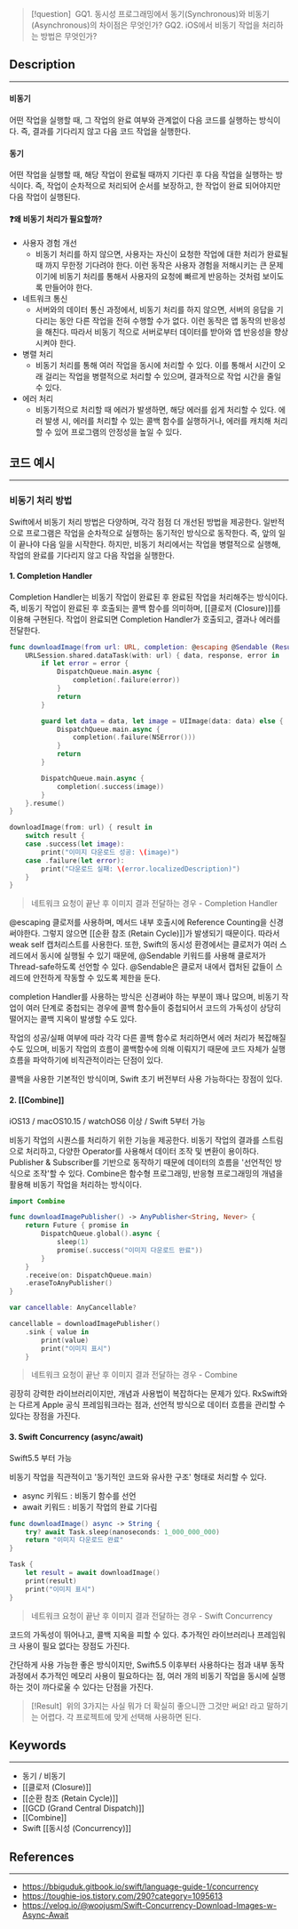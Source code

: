 >[!question] 
>GQ1. 동시성 프로그래밍에서 동기(Synchronous)와 비동기(Asynchronous)의 차이점은 무엇인가?
>GQ2. iOS에서 비동기 작업을 처리하는 방법은 무엇인가?


## Description
---
#### 비동기

어떤 작업을 실행할 때, 그 작업의 완료 여부와 관계없이 다음 코드를 실행하는 방식이다.
즉, 결과를 기다리지 않고 다음 코드 작업을 실행한다.

#### 동기

어떤 작업을 실행할 때, 해당 작업이 완료될 때까지 기다린 후 다음 작업을 실행하는 방식이다.
즉, 작업이 순차적으로 처리되어 순서를 보장하고, 한 작업이 완료 되어야지만 다음 작업이 실행된다.

#### ❓왜 비동기 처리가 필요할까?

- 사용자 경험 개선
	- 비동기 처리를 하지 않으면, 사용자는 자신이 요청한 작업에 대한 처리가 완료될 때 까지 무한정 기다려야 한다. 이런 동작은 사용자 경험을 저해시키는 큰 문제이기에 비동기 처리를 통해서 사용자의 요청에 빠르게 반응하는 것처럼 보이도록 만들어야 한다.
- 네트워크 통신
	- 서버와의 데이터 통신 과정에서, 비동기 처리를 하지 않으면, 서버의 응답을 기다리는 동안 다른 작업을 전혀 수행할 수가 없다. 이런 동작은 앱 동작의 반응성을 해친다. 따라서 비동기 적으로 서버로부터 데이터를 받아와 앱 반응성을 향상시켜야 한다.
- 병렬 처리
	- 비동기 처리를 통해 여러 작업을 동시에 처리할 수 있다. 이를 통해서 시간이 오래 걸리는 작업을 병렬적으로 처리할 수 있으며, 결과적으로 작업 시간을 줄일 수 있다.
- 에러 처리
	- 비동기적으로 처리할 때 에러가 발생하면, 해당 에러를 쉽게 처리할 수 있다. 에러 발생 시, 에러를 처리할 수 있는 콜백 함수를 실행하거나, 에러를 캐치해 처리할 수 있어 프로그램의 안정성을 높일 수 있다.



## 코드 예시
---
### 비동기 처리 방법

Swift에서 비동기 처리 방법은 다양하며, 각각 점점 더 개선된 방법을 제공한다.
일반적으로 프로그램은 작업을 순차적으로 실행하는 동기적인 방식으로 동작한다.
즉, 앞의 일이 끝나야 다음 일을 시작한다.
하지만, 비동기 처리에서는 작업을 병렬적으로 실행해, 작업의 완료를 기다리지 않고 다음 작업을 실행한다.


#### 1. Completion Handler

Completion Handler는 비동기 작업이 완료된 후 완료된 작업을 처리해주는 방식이다.
즉, 비동기 작업이 완료된 후 호출되는 콜백 함수를 의미하며, [[클로저 (Closure)]]를 이용해 구현된다.
작업이 완료되면 Completion Handler가 호출되고, 결과나 에러를 전달한다.

```swift
func downloadImage(from url: URL, completion: @escaping @Sendable (Result<UIImage, Error>) -> Void) {
    URLSession.shared.dataTask(with: url) { data, response, error in
        if let error = error {
            DispatchQueue.main.async {
                completion(.failure(error))
            }
            return
        }

        guard let data = data, let image = UIImage(data: data) else {
            DispatchQueue.main.async {
                completion(.failure(NSError()))
            }
            return
        }

        DispatchQueue.main.async {
            completion(.success(image))
        }
    }.resume()
}

downloadImage(from: url) { result in
    switch result {
    case .success(let image):
        print("이미지 다운로드 성공: \(image)")
    case .failure(let error):
        print("다운로드 실패: \(error.localizedDescription)")
    }
}
```
> 네트워크 요청이 끝난 후 이미지 결과 전달하는 경우 - Completion Handler

@escaping 클로저를 사용하며, 메서드 내부 호출시에 Reference Counting을 신경써야한다.
그렇지 않으면 [[순환 참조 (Retain Cycle)]]가 발생되기 때문이다. 따라서 weak self 캡처리스트를 사용한다.
또한, Swift의 동시성 환경에서는 클로저가 여러 스레드에서 동시에 실행될 수 있기 때문에, @Sendable 키워드를 사용해 클로저가 Thread-safe하도록 선언할 수 있다. @Sendable은 클로저 내에서 캡처된 값들이 스레드에 안전하게 작동할 수 있도록 제한을 둔다.

completion Handler를 사용하는 방식은 신경써야 하는 부분이 꽤나 많으며, 비동기 작업이 여러 단계로 중첩되는 경우에 콜백 함수들이 중첩되어서 코드의 가독성이 상당히 떨어지는 콜백 지옥이 발생할 수도 있다.

작업의 성공/실패 여부에 따라 각각 다른 콜백 함수로 처리하면서 에러 처리가 복잡해질 수도 있으며, 비동기 작업의 흐름이 콜백함수에 의해 이뤄지기 때문에 코드 자체가 실행 흐름을 파악하기에 비직관적이라는 단점이 있다.

콜백을 사용한 기본적인 방식이며, Swift 초기 버전부터 사용 가능하다는 장점이 있다.


#### 2. [[Combine]]

iOS13 / macOS10.15 / watchOS6 이상 /  Swift 5부터 가능

비동기 작업의 시퀀스를 처리하기 위한 기능을 제공한다.
비동기 작업의 결과를 스트림으로 처리하고, 다양한 Operator를 사용해서 데이터 조작 및 변환이 용이하다.
Publisher & Subscriber를 기반으로 동작하기 때문에 데이터의 흐름을 '선언적인 방식으로 조작'할 수 있다.
Combine은 함수형 프로그래밍, 반응형 프로그래밍의 개념을 활용해 비동기 작업을 처리하는 방식이다.

```swift
import Combine

func downloadImagePublisher() -> AnyPublisher<String, Never> {
    return Future { promise in
        DispatchQueue.global().async {
            sleep(1)
            promise(.success("이미지 다운로드 완료"))
        }
    }
    .receive(on: DispatchQueue.main)
    .eraseToAnyPublisher()
}

var cancellable: AnyCancellable?

cancellable = downloadImagePublisher()
    .sink { value in
        print(value)
        print("이미지 표시")
    }

```
> 네트워크 요청이 끝난 후 이미지 결과 전달하는 경우 - Combine

굉장히 강력한 라이브러리이지만, 개념과 사용법이 복잡하다는 문제가 있다.
RxSwift와는 다르게 Apple 공식 프레임워크라는 점과, 선언적 방식으로 데이터 흐름을 관리할 수 있다는 장점을 가진다.


#### 3. Swift Concurrency (async/await)

Swift5.5 부터 가능

비동기 작업을 직관적이고 '동기적인 코드와 유사한 구조' 형태로 처리할 수 있다.
- async 키워드 : 비동기 함수를 선언
- await 키워드 : 비동기 작업의 완료 기다림

```swift
func downloadImage() async -> String {
    try? await Task.sleep(nanoseconds: 1_000_000_000)
    return "이미지 다운로드 완료"
}

Task {
    let result = await downloadImage()
    print(result)
    print("이미지 표시")
}

```
> 네트워크 요청이 끝난 후 이미지 결과 전달하는 경우 - Swift Concurrency

코드의 가독성이 뛰어나고, 콜백 지옥을 피할 수 있다.
추가적인 라이브러리나 프레임워크 사용이 필요 없다는 장점도 가진다.

간단하게 사용 가능한 좋은 방식이지만, Swift5.5 이후부터 사용하다는 점과 내부 동작 과정에서 추가적인 메모리 사용이 필요하다는 점, 여러 개의 비동기 작업을 동시에 실행하는 것이 까다로울 수 있다는 단점을 가진다.


>[!Result] 
위의 3가지는 사실 뭐가 더 확실히 좋으니깐 그것만 써요! 라고 말하기는 어렵다.
각 프로젝트에 맞게 선택해 사용하면 된다.




## Keywords
---
- 동기 / 비동기
- [[클로저 (Closure)]]
- [[순환 참조 (Retain Cycle)]]
- [[GCD (Grand Central Dispatch)]]
- [[Combine]]
- Swift [[동시성 (Concurrency)]]


## References
---
- https://bbiguduk.gitbook.io/swift/language-guide-1/concurrency
- https://toughie-ios.tistory.com/290?category=1095613
- https://velog.io/@woojusm/Swift-Concurrency-Download-Images-w-Async-Await